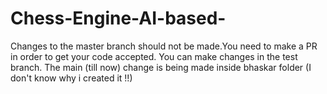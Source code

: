 # Chess-Engine-AI-based-
Changes to the master branch should not be made.You need to make a PR in order to get your code accepted.
You can make changes in the test branch.
The main (till now) change is being made inside bhaskar folder (I don't know why i created it !!)

